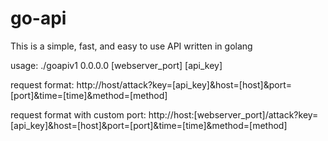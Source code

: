 # go-api
This is a simple, fast, and easy to use API written in golang

usage: ./goapiv1 0.0.0.0 [webserver_port] [api_key]

request format: http://host/attack?key=[api_key]&host=[host]&port=[port]&time=[time]&method=[method]

request format with custom port: http://host:[webserver_port]/attack?key=[api_key]&host=[host]&port=[port]&time=[time]&method=[method]
